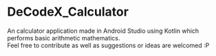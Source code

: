 # DeCodeX_Calculator
An calculator application made in Android Studio using Kotlin which performs basic arithmetic mathematics.
</br>Feel free to contribute as well as suggestions or ideas are welcomed :P 

